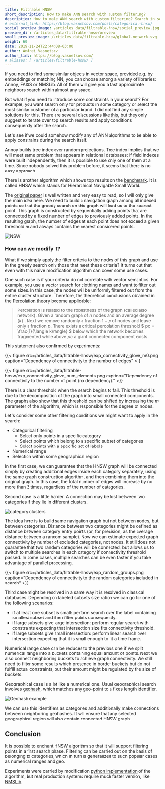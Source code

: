 ```yaml
---
title: Filtrable HNSW
short_description: How to make ANN search with custom filtering?
description: How to make ANN search with custom filtering? Search in selected subsets without loosing the results.
# external_link: https://blog.vasnetsov.com/posts/categorical-hnsw/
social_preview_image: /articles_data/filtrable-hnsw/social_preview.jpg
preview_dir: /articles_data/filtrable-hnsw/preview
small_preview_image: /articles_data/filtrable-hnsw/global-network.svg
weight: 60
date: 2019-11-24T22:44:08+03:00
author: Andrei Vasnetsov
author_link: https://blog.vasnetsov.com/
# aliases: [ /articles/filtrable-hnsw/ ]
---
```


If you need to find some similar objects in vector space, provided e.g. by embeddings or matching NN, you can choose among a variety of libraries: Annoy, FAISS or NMSLib.
All of them will give you a fast approximate neighbors search within almost any space.

But what if you need to introduce some constraints in your search?
For example, you want search only for products in some category or select the most similar customer of a particular brand.
I did not find any simple solutions for this.
There are several discussions like [this](https://github.com/spotify/annoy/issues/263), but they only suggest to iterate over top search results and apply conditions consequently after the search.

Let's see if we could somehow modify any of ANN algorithms to be able to apply constrains during the search itself.

Annoy builds tree index over random projections.
Tree index implies that we will meet same problem that appears in relational databases:
if field indexes were built independently, then it is possible to use only one of them at a time. 
Since nobody solved this problem before, it seems that there is no easy approach.

There is another algorithm which shows top results on the [benchmark](https://github.com/erikbern/ann-benchmarks).
It is called HNSW which stands for Hierarchical Navigable Small World.

The [original paper](https://arxiv.org/abs/1603.09320) is well written and very easy to read, so I will only give the main idea here.
We need to build a navigation graph among all indexed points so that the greedy search on this graph will lead us to the nearest point.
This graph is constructed by sequentially adding points that are connected by a fixed number of edges to previously added points.
In the resulting graph, the number of edges at each point does not exceed a given threshold $m$ and always contains the nearest considered points.

![NSW](/articles_data/filtrable-hnsw/NSW.png)

### How can we modify it?

What if we simply apply the filter criteria to the nodes of this graph and use in the greedy search only those that meet these criteria?
It turns out that even with this naive modification algorithm can cover some use cases. 

One such case is if your criteria do not correlate with vector semantics.
For example, you use a vector search for clothing names and want to filter out some sizes.
In this case, the nodes will be uniformly filtered out from the entire cluster structure.
Therefore, the theoretical conclusions obtained in the [Percolation theory](https://en.wikipedia.org/wiki/Percolation_theory) become applicable:


> Percolation is related to the robustness of the graph (called also network). Given a random graph of $n$ nodes and an average degree $\langle k\rangle$ . Next we remove randomly a fraction $1-p$ of nodes and leave only a fraction $p$. There exists a critical percolation threshold $ pc = \frac{1}{\langle k\rangle} $ below which the network becomes fragmented while above $pc$ a giant connected component exists.


This statement also confirmed by experiments:

{{< figure src=/articles_data/filtrable-hnsw/exp_connectivity_glove_m0.png caption="Dependency of connectivity to the number of edges" >}}

{{< figure src=/articles_data/filtrable-hnsw/exp_connectivity_glove_num_elements.png caption="Dependency of connectivity to the number of point (no dependency)." >}}


There is a clear threshold when the search begins to fail.
This threshold is due to the decomposition of the graph into small connected components.
The graphs also show that this threshold can be shifted by increasing the $m$ parameter of the algorithm, which is responsible for the degree of nodes.

Let's consider some other filtering conditions we might want to apply in the search:

* Categorical filtering
  * Select only points in a specific category
  * Select points which belong to a specific subset of categories
  * Select points with a specific set of labels
* Numerical range
* Selection within some geographical region

In the first case, we can guarantee that the HNSW graph will be connected simply by creating additional edges
inside each category separately, using the same graph construction algorithm, and then combining them into the original graph.
In this case, the total number of edges will increase by no more than 2 times, regardless of the number of categories. 

Second case is a little harder. A connection may be lost between two categories if they lie in different clusters.

![category clusters](/articles_data/filtrable-hnsw/hnsw_graph_category.png)

The idea here is to build same navigation graph but not between nodes, but between categories.
Distance between two categories might be defined as distance between category entry points (or, for precision, as the average distance between a random sample). Now we can estimate expected graph connectivity by number of excluded categories, not nodes. 
It still does not guarantee that two random categories will be connected, but allows us to switch to multiple searches in each category if  connectivity threshold passed. In some cases, multiple searches can be even faster if you take advantage of parallel processing.

{{< figure src=/articles_data/filtrable-hnsw/exp_random_groups.png caption="Dependency of connectivity to the random categories included in search" >}}

Third case might be resolved in a same way it is resolved in classical databases.
Depending on labeled subsets size ration we can go for one of the following scenarios:

* if at least one subset is small: perform search over the label containing smallest subset and then filter points consequently.
* if large subsets give large intersection: perform regular search with constraints expecting that intersection size fits connectivity threshold.
* if large subsets give small intersection: perform linear search over intersection expecting that it is small enough to fit a time frame.

Numerical range case can be reduces to the previous one if we split numerical range into a buckets containing equal amount of points.
Next we also connect neighboring buckets to achieve graph connectivity. We still need to filter some results which presence in border buckets but do not fulfill actual constraints, but their amount might be regulated by the size of buckets. 

Geographical case is a lot like a numerical one. 
Usual geographical search involves [geohash](https://en.wikipedia.org/wiki/Geohash), which matches any geo-point to a fixes length identifier.

![Geohash example](/articles_data/filtrable-hnsw/geohash.png)

We can use this identifiers as categories and additionally make connections between neighboring geohashes.
It will ensure that any selected geographical region will also contain connected HNSW graph.

## Conclusion

It is possible to enchant HNSW algorithm so that it will support filtering points in a first search phase.
Filtering can be carried out on the basis of belonging to categories,
which in turn is generalized to such popular cases as numerical ranges and geo.

Experiments were carried by modification [python implementation](https://github.com/generall/hnsw-python) of the algorithm, 
but real production systems require much faster version, like [NMSLib](https://github.com/nmslib/nmslib).
